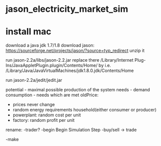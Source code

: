 # jason_electricity_market_sim

# install mac
download a java jdk 1.7/1.8
download jason: https://sourceforge.net/projects/jason/?source=typ_redirect
unzip it

run jason-2.2a/libs/jason-2.2.jar
replace there
/Library/Internet Plug-Ins/JavaAppletPlugin.plugin/Contents/Home/
by i.e.
/Library/Java/JavaVirtualMachines/jdk1.8.0.jdk/Contents/Home

run jason-2.2a/jedit/jedit.jar


potential - maximal possible production of the system
needs - demand
consumption - needs which are met
oldPrice:
- prices never change
- random energy requirements household(either consumer or producer)
- powerplant: random cost per unit
- factory: random profit per unit

rename:
-trader?
-begin Begin Simulation Step
-buy/sell -> trade

-make 


